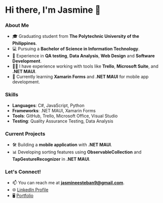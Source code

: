 # Hi there, I'm Jasmine 👋

### About Me
- 🎓 Graduating student from **The Polytechnic University of the Philippines**.
- 💻 Pursuing a **Bachelor of Science in Information Technology**.
- 💼 Experience in **QA testing**, **Data Analysis**, **Web Design** and **Software Development**.
- 👨‍💻 I have experience working with tools like **Trello**, **Microsoft Suite**, and **.NET MAUI**.
- 🌱 Currently learning **Xamarin Forms** and **.NET MAUI** for mobile app development.

### Skills
- **Languages**: C#, JavaScript, Python
- **Frameworks**: .NET MAUI, Xamarin Forms
- **Tools**: GitHub, Trello, Microsoft Office, Visual Studio
- **Testing**: Quality Assurance Testing, Data Analysis

### Current Projects
- 🛠️ Building a **mobile application** with **.NET MAUI**.
- 📊 Developing sorting features using **ObservableCollection** and **TapGestureRecognizer** in **.NET MAUI**.

### Let's Connect!
- 📫 You can reach me at **jasmineesteban9@gmail.com**.
- 🌐 [LinkedIn Profile](https://www.linkedin.com/in/jasmine-esteban/)
- 🖥️ [Portfolio](https://jasmineesteban.github.io/Portfolio/)

